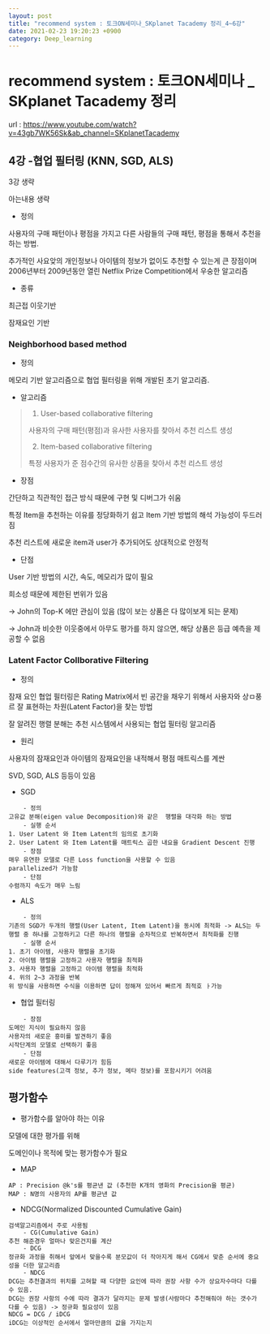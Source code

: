 ```yaml
---
layout: post
title: "recommend system : 토크ON세미나_SKplanet Tacademy 정리_4~6강"
date: 2021-02-23 19:20:23 +0900
category: Deep_learning
---
```

# recommend system : 토크ON세미나 _ SKplanet Tacademy 정리
url : https://www.youtube.com/watch?v=43gb7WK56Sk&ab_channel=SKplanetTacademy
## 4강 -협업 필터링 (KNN, SGD, ALS)

3강 생략 

아는내용 생략

- 정의

사용자의 구매 패턴이나 평점을 가지고 다른 사람들의 구매 패턴, 평점을 통해서 추천을 하는 방법.

추가적인 사요앚의 개인정보나 아이템의 정보가 없이도 추천할 수 있는게 큰 장점이며 2006년부터 2009년동안 열린 Netflix Prize Competition에서 우숭한 알고리즘



- 종류

최근접 이웃기반

잠재요인 기반



### Neighborhood based method

- 정의

메모리 기반 알고리즘으로 협업 필터링을 위해 개발된 초기 알고리즘.

- 알고리즘

> 1. User-based collaborative filtering
>
> 사용자의 구매 패턴(평점)과 유사한 사용자를 찾아서 추천 리스트 생성
>
> 2. Item-based collaborative filtering
>
> 특정 사용자가 준 점수간의 유사한 상품을 찾아서 추천 리스트 생성 



- 장점

간단하고 직관적인 접근 방식 때문에 구현 및 디버그가 쉬움

특정 Item을 추천하는 이유를 정당화하기 쉽고 Item 기반 방법의 해석 가능성이 두드러짐

추천 리스트에 새로운 item과  user가 추가되어도 상대적으로 안정적

- 단점

User 기반 방법의 시간, 속도, 메모리가 많이 필요

희소성 때문에 제한된 번위가 있음

-> John의 Top-K 에만 관심이 있음 (많이 보는 상품은 다 많이보게 되는 문제)

-> John과 비슷한 이웃중에서 아무도 평가를 하지 않으면, 해당 상품은 등급 예측을 제공할 수 없음



### Latent Factor Collborative Filtering

- 정의

잠재 요인 협업 필터링은 Rating Matrix에서 빈 공간을 채우기 위해서 사용자와 상ㅁ풍르 잘 표현하는 차원(Latent Factor)을 찾는 방법

잘 알려진 행렬 분해는 추천 시스템에서 사용되는 협업 필터링 알고리즘

- 원리

사용자의 잠재요인과 아이템의 잠재요인을 내적해서 평점 매트릭스를 계싼

SVD, SGD, ALS 등등이 있음 



- SGD

```
	- 정의
고유값 분해(eigen value Decomposition)와 같은  행렬을 대각화 하는 방법
	- 실행 순서
1. User Latent 와 Item Latent의 임의로 초기화
2. User Latent 와 Item Latent를 매트릭스 곱한 내요을 Gradient Descent 진행
	- 장점
매우 유연한 모델로 다른 Loss function을 사용할 수 있음
parallelized가 가능함
	- 단점
수렴까지 속도가 매우 느림
```

- ALS

```
	- 정의
기존의 SGD가 두개의 행렬(User Latent, Item Latent)을 동시에 최적화 -> ALS는 두 행렬 중 하나를 고정하키고 다른 하나의 행렬을 순차적으로 반복하면서 최적화를 진행 
	- 실행 순서
1. 초기 아이템, 사용자 행렬을 초기화
2. 아이템 행렬을 고정하고 사용자 행렬을 최적화 
3. 사용자 행렬을 고정하고 아이템 행렬을 최적화
4. 위의 2~3 과정을 반복
위 방식을 사용하면 수식을 이용하면 답이 정해져 있어서 빠르게 최적호 ㅏ가능
```

- 협업 필터링

```
	- 장점
도메인 지식이 필요하지 않음
사용자의 새로운 흥미를 발견하기 좋음
시작단계의 모델로 선택하기 좋음
	- 단점
새로운 아이템에 대해서 다루기가 힘듬
side features(고객 정보, 추가 정보, 메타 정보)를 포함시키기 어려움
```



## 평가함수

- 평가함수를 알아야 하는 이유

모델에 대한 평가를 위해 

도메인이나 목적에 맞는 평가함수가 필요

- MAP

```
AP : Precision @k's를 평균낸 값 (추천한 K개의 영화의 Precision을 평균)
MAP : N명의 사용자의 AP를 평균낸 값
```

- NDCG(Normalized Discounted Cumulative Gain)

```
검색알고리즘에서 주로 사용됨
	- CG(Cumulative Gain)
추천 해준경우 얼마나 맞은건지를 계산 
	- DCG
정규화 과정을 취해서 앞에서 맞을수록 분모값이 더 작아지게 해서 CG에서 맞춘 순서에 중요성을 더한 알고리즘
	- NDCG
DCG는 추천결과의 위치를 고혀할 때 다양한 요인에 따라 권장 사항 수가 상요자수마다 다를 수 있음.
DCG는 권장 사항의 수에 따라 결과가 달라지는 문제 발생(사람마다 추천해줘야 하는 갯수가 다를 수 있음) -> 정규화 필요성이 있음
NDCG = DCG / iDCG
iDCG는 이상적인 순서에서 얼마만큼의 값을 가지는지
```



